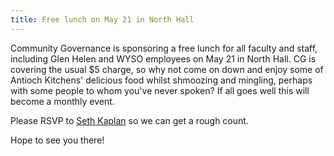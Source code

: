 ```yaml
---
title: Free lunch on May 21 in North Hall
---
```

Community Governance is sponsoring a free lunch for all faculty and staff, including Glen Helen and WYSO employees on May 21 in North Hall. CG is covering the usual $5 charge, so why not come on down and enjoy some of Antioch Kitchens' delicious food whilst shmoozing and mingling, perhaps with some people to whom you've never spoken? If all goes well this will become a monthly event. 

Please RSVP to [Seth Kaplan](mailto:skaplan@antiochcollege.org) so we can get a rough count.

Hope to see you there!